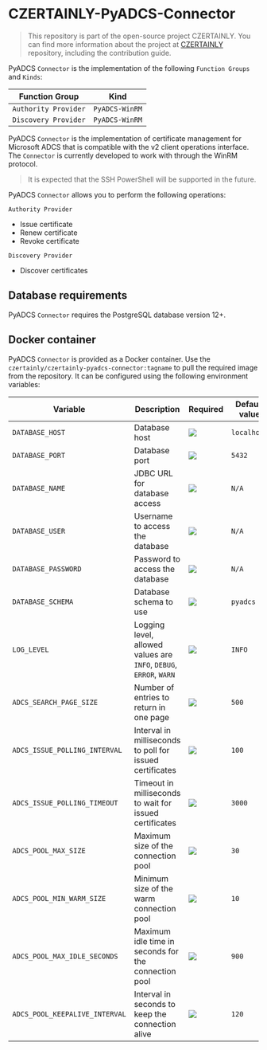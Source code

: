 # CZERTAINLY-PyADCS-Connector

> This repository is part of the open-source project CZERTAINLY. You can find more information about the project at [CZERTAINLY](https://github.com/CZERTAINLY/CZERTAINLY) repository, including the contribution guide.

PyADCS `Connector` is the implementation of the following `Function Groups` and `Kinds`:

| Function Group       | Kind           |
|----------------------|----------------|
| `Authority Provider` | `PyADCS-WinRM` |
| `Discovery Provider` | `PyADCS-WinRM` |

PyADCS `Connector` is the implementation of certificate management for Microsoft ADCS that is compatible with the v2 client operations interface. The `Connector` is currently developed to work with through the WinRM protocol.

> It is expected that the SSH PowerShell will be supported in the future.

PyADCS `Connector` allows you to perform the following operations:

`Authority Provider`
- Issue certificate
- Renew certificate
- Revoke certificate

`Discovery Provider`
- Discover certificates

## Database requirements

PyADCS `Connector` requires the PostgreSQL database version 12+.

## Docker container

PyADCS `Connector` is provided as a Docker container. Use the `czertainly/czertainly-pyadcs-connector:tagname` to pull the required image from the repository. It can be configured using the following environment variables:

| Variable                       | Description                                                        | Required                                           | Default value |
|--------------------------------|--------------------------------------------------------------------|----------------------------------------------------|---------------|
| `DATABASE_HOST`                | Database host                                                      | ![](https://img.shields.io/badge/-NO-red.svg)      | `localhost`   |
| `DATABASE_PORT`                | Database port                                                      | ![](https://img.shields.io/badge/-NO-red.svg)      | `5432`        |
| `DATABASE_NAME`                | JDBC URL for database access                                       | ![](https://img.shields.io/badge/-YES-success.svg) | `N/A`         |
| `DATABASE_USER`                | Username to access the database                                    | ![](https://img.shields.io/badge/-YES-success.svg) | `N/A`         |
| `DATABASE_PASSWORD`            | Password to access the database                                    | ![](https://img.shields.io/badge/-YES-success.svg) | `N/A`         |
| `DATABASE_SCHEMA`              | Database schema to use                                             | ![](https://img.shields.io/badge/-NO-red.svg)      | `pyadcs`      |
| `LOG_LEVEL`                    | Logging level, allowed values are `INFO`, `DEBUG`, `ERROR`, `WARN` | ![](https://img.shields.io/badge/-NO-red.svg)      | `INFO`        |
| `ADCS_SEARCH_PAGE_SIZE`        | Number of entries to return in one page                            | ![](https://img.shields.io/badge/-NO-red.svg)      | `500`         |
| `ADCS_ISSUE_POLLING_INTERVAL`  | Interval in milliseconds to poll for issued certificates           | ![](https://img.shields.io/badge/-NO-red.svg)      | `100`         |
| `ADCS_ISSUE_POLLING_TIMEOUT`   | Timeout in milliseconds to wait for issued certificates            | ![](https://img.shields.io/badge/-NO-red.svg)      | `3000`        |
| `ADCS_POOL_MAX_SIZE`           | Maximum size of the connection pool                                | ![](https://img.shields.io/badge/-NO-red.svg)      | `30`          |
| `ADCS_POOL_MIN_WARM_SIZE`      | Minimum size of the warm connection pool                           | ![](https://img.shields.io/badge/-NO-red.svg)      | `10`          |
| `ADCS_POOL_MAX_IDLE_SECONDS`   | Maximum idle time in seconds for the connection pool               | ![](https://img.shields.io/badge/-NO-red.svg)      | `900`         |
| `ADCS_POOL_KEEPALIVE_INTERVAL` | Interval in seconds to keep the connection alive                   | ![](https://img.shields.io/badge/-NO-red.svg)      | `120`         |
